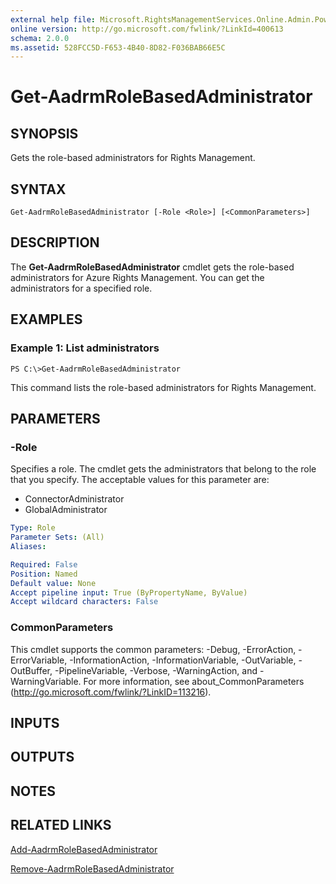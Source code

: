 ```yaml
---
external help file: Microsoft.RightsManagementServices.Online.Admin.PowerShell.dll-Help.xml
online version: http://go.microsoft.com/fwlink/?LinkId=400613
schema: 2.0.0
ms.assetid: 528FCC5D-F653-4B40-8D82-F036BAB66E5C
---
```


# Get-AadrmRoleBasedAdministrator

## SYNOPSIS
Gets the role-based administrators for Rights Management.

## SYNTAX

```
Get-AadrmRoleBasedAdministrator [-Role <Role>] [<CommonParameters>]
```

## DESCRIPTION
The **Get-AadrmRoleBasedAdministrator** cmdlet gets the role-based administrators for Azure Rights Management.
You can get the administrators for a specified role.

## EXAMPLES

### Example 1: List administrators
```
PS C:\>Get-AadrmRoleBasedAdministrator
```

This command lists the role-based administrators for Rights Management.

## PARAMETERS

### -Role
Specifies a role.
The cmdlet gets the administrators that belong to the role that you specify.
The acceptable values for this parameter are:

- ConnectorAdministrator 
- GlobalAdministrator

```yaml
Type: Role
Parameter Sets: (All)
Aliases: 

Required: False
Position: Named
Default value: None
Accept pipeline input: True (ByPropertyName, ByValue)
Accept wildcard characters: False
```

### CommonParameters
This cmdlet supports the common parameters: -Debug, -ErrorAction, -ErrorVariable, -InformationAction, -InformationVariable, -OutVariable, -OutBuffer, -PipelineVariable, -Verbose, -WarningAction, and -WarningVariable. For more information, see about_CommonParameters (http://go.microsoft.com/fwlink/?LinkID=113216).

## INPUTS

## OUTPUTS

## NOTES

## RELATED LINKS

[Add-AadrmRoleBasedAdministrator](.\Add-AadrmRoleBasedAdministrator.md)

[Remove-AadrmRoleBasedAdministrator](.\Remove-AadrmRoleBasedAdministrator.md)


